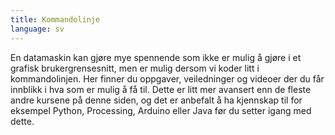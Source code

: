 ```yaml
---
title: Kommandolinje
language: sv
---
```


En datamaskin kan gjøre mye spennende som ikke er mulig å gjøre i et grafisk brukergrensesnitt,
men er mulig dersom vi koder litt i kommandolinjen. Her finner du oppgaver, veiledninger og
videoer der du får innblikk i hva som er mulig å få til. Dette er litt mer avansert enn de
fleste andre kursene på denne siden, og det er anbefalt å ha kjennskap til for eksempel Python,
Processing, Arduino eller Java før du setter igang med dette.
